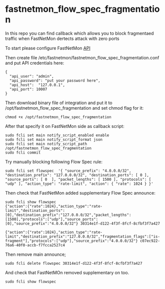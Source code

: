 # fastnetmon_flow_spec_fragmentation
In this repo you can find callback which allows you to block fragmentaed traffic when FastNetMon dertects attack with zero ports

To start please configure FastNetMon [API](https://fastnetmon.com/docs-fnm-advanced/advanced-api/)

Then create file /etc/fastnetmon/fastnetmon_flow_spec_fragmentation.conf and put API credentials here:
```
{
  "api_user": "admin",
  "api_password": "put your password here",
  "api_host":  "127.0.0.1",
  "api_port": 10007
}
```

Then download binary file of integration and put it to /opt/fastnetmon_flow_spec_fragmentation and set chmod flag for it:
```
chmod +x /opt/fastnetmon_flow_spec_fragmentation
```


After that specify it on FastNetMon side as callback script:
```
sudo fcli set main notify_script_enabled enable
sudo fcli set main notify_script_format json
sudo fcli set main notify_script_path /opt/fastnetmon_flow_spec_fragmentation
sudo fcli commit
```

Try manually blocking following Flow Spec rule:
```
sudo fcli set flowspec  '{ "source_prefix": "4.0.0.0/32", "destination_prefix": "127.0.0.0/32", "destination_ports": [ 0 ], "source_ports": [ 0  ], "packet_lengths": [ 1500 ], "protocols": [ "udp" ], "action_type": "rate-limit", "action": { "rate": 1024 } }'
```

Then check that FastNetMon added supplementary Flow Spec announce:
```
sudo fcli show flowspec
{"action":{"rate":1024},"action_type":"rate-limit","destination_ports":[0],"destination_prefix":"127.0.0.0/32","packet_lengths":[1500],"protocols":["udp"],"source_ports":[0],"source_prefix":"4.0.0.0/32"} 30314e1f-d122-4f3f-8fcf-8cfbf3f7a427

{"action":{"rate":1024},"action_type":"rate-limit","destination_prefix":"127.0.0.0/32","fragmentation_flags":["is-fragment"],"protocols":["udp"],"source_prefix":"4.0.0.0/32"} c07ec922-76a6-40f0-accb-f7fcca2527c4
``` 

Then remove main announce;
```
sudo fcli delete flowspec 30314e1f-d122-4f3f-8fcf-8cfbf3f7a427
```

And check that FastNetMOn removed supplementary on too.

```
sudo fcli show flowspec
```
